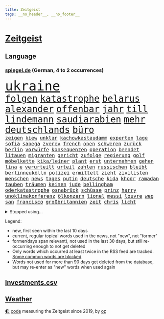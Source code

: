 ```yaml
---
title: Zeitgeist
tags: __no_header__, __no_footer__
---
```


# [Zeitgeist](https://oliz.io/zeitgeist/)

## Language

<h3><a href="https://www.spiegel.de" target="_blank">spiegel.de</a> (German, 4 to 2 occurrences)</h3>
<p style="font-family:monospace">
<span style="font-size:32pt"><a href="news_links.html#ukraine" class="current">ukraine</a></span>
<br>
<span style="font-size:22pt"><a href="news_links.html#folgen" class="current">folgen</a></span>
<span style="font-size:22pt"><a href="news_links.html#katastrophe" class="current">katastrophe</a></span>
<span style="font-size:22pt"><a href="news_links.html#belarus" class="current">belarus</a></span>
<span style="font-size:22pt"><a href="news_links.html#alexander" class="current">alexander</a></span>
<span style="font-size:22pt"><a href="news_links.html#offenbar" class="current">offenbar</a></span>
<span style="font-size:22pt"><a href="news_links.html#jahr" class="current">jahr</a></span>
<span style="font-size:22pt"><a href="news_links.html#till" class="current">till</a></span>
<span style="font-size:22pt"><a href="news_links.html#lindemann" class="new">lindemann</a></span>
<span style="font-size:22pt"><a href="news_links.html#saudiarabien" class="current">saudiarabien</a></span>
<span style="font-size:22pt"><a href="news_links.html#mehr" class="current">mehr</a></span>
<span style="font-size:22pt"><a href="news_links.html#deutschlands" class="current">deutschlands</a></span>
<span style="font-size:22pt"><a href="news_links.html#büro" class="current">büro</a></span>
<br>
<span style="font-size:12pt"><a href="news_links.html#zeigen" class="current">zeigen</a></span>
<span style="font-size:12pt"><a href="news_links.html#kiew" class="current">kiew</a></span>
<span style="font-size:12pt"><a href="news_links.html#unklar" class="current">unklar</a></span>
<span style="font-size:12pt"><a href="news_links.html#kachowkastaudamm" class="new">kachowkastaudamm</a></span>
<span style="font-size:12pt"><a href="news_links.html#experten" class="current">experten</a></span>
<span style="font-size:12pt"><a href="news_links.html#lage" class="current">lage</a></span>
<span style="font-size:12pt"><a href="news_links.html#sofia" class="new">sofia</a></span>
<span style="font-size:12pt"><a href="news_links.html#sapega" class="new">sapega</a></span>
<span style="font-size:12pt"><a href="news_links.html#zverev" class="current">zverev</a></span>
<span style="font-size:12pt"><a href="news_links.html#french" class="current">french</a></span>
<span style="font-size:12pt"><a href="news_links.html#open" class="current">open</a></span>
<span style="font-size:12pt"><a href="news_links.html#schweren" class="current">schweren</a></span>
<span style="font-size:12pt"><a href="news_links.html#zurück" class="current">zurück</a></span>
<span style="font-size:12pt"><a href="news_links.html#berlin" class="current">berlin</a></span>
<span style="font-size:12pt"><a href="news_links.html#vorwürfe" class="current">vorwürfe</a></span>
<span style="font-size:12pt"><a href="news_links.html#konsequenzen" class="current">konsequenzen</a></span>
<span style="font-size:12pt"><a href="news_links.html#operation" class="current">operation</a></span>
<span style="font-size:12pt"><a href="news_links.html#beendet" class="current">beendet</a></span>
<span style="font-size:12pt"><a href="news_links.html#litauen" class="current">litauen</a></span>
<span style="font-size:12pt"><a href="news_links.html#migranten" class="current">migranten</a></span>
<span style="font-size:12pt"><a href="news_links.html#gericht" class="current">gericht</a></span>
<span style="font-size:12pt"><a href="news_links.html#zufolge" class="current">zufolge</a></span>
<span style="font-size:12pt"><a href="news_links.html#regierung" class="current">regierung</a></span>
<span style="font-size:12pt"><a href="news_links.html#golf" class="current">golf</a></span>
<span style="font-size:12pt"><a href="news_links.html#möbelkette" class="new">möbelkette</a></span>
<span style="font-size:12pt"><a href="news_links.html#kika/leiner" class="new">kika/leiner</a></span>
<span style="font-size:12pt"><a href="news_links.html#plant" class="current">plant</a></span>
<span style="font-size:12pt"><a href="news_links.html#erst" class="current">erst</a></span>
<span style="font-size:12pt"><a href="news_links.html#unternehmen" class="current">unternehmen</a></span>
<span style="font-size:12pt"><a href="news_links.html#gehen" class="current">gehen</a></span>
<span style="font-size:12pt"><a href="news_links.html#lina" class="current">lina</a></span>
<span style="font-size:12pt"><a href="news_links.html#e" class="current">e</a></span>
<span style="font-size:12pt"><a href="news_links.html#verurteilt" class="current">verurteilt</a></span>
<span style="font-size:12pt"><a href="news_links.html#urteil" class="current">urteil</a></span>
<span style="font-size:12pt"><a href="news_links.html#zahlen" class="current">zahlen</a></span>
<span style="font-size:12pt"><a href="news_links.html#russischen" class="current">russischen</a></span>
<span style="font-size:12pt"><a href="news_links.html#bleibt" class="current">bleibt</a></span>
<span style="font-size:12pt"><a href="news_links.html#berlinneukölln" class="current">berlinneukölln</a></span>
<span style="font-size:12pt"><a href="news_links.html#polizei" class="current">polizei</a></span>
<span style="font-size:12pt"><a href="news_links.html#ermittelt" class="current">ermittelt</a></span>
<span style="font-size:12pt"><a href="news_links.html#zieht" class="current">zieht</a></span>
<span style="font-size:12pt"><a href="news_links.html#zivilisten" class="current">zivilisten</a></span>
<span style="font-size:12pt"><a href="news_links.html#menschen" class="current">menschen</a></span>
<span style="font-size:12pt"><a href="news_links.html#news" class="current">news</a></span>
<span style="font-size:12pt"><a href="news_links.html#tages" class="current">tages</a></span>
<span style="font-size:12pt"><a href="news_links.html#putin" class="current">putin</a></span>
<span style="font-size:12pt"><a href="news_links.html#deutsche" class="current">deutsche</a></span>
<span style="font-size:12pt"><a href="news_links.html#kida" class="new">kida</a></span>
<span style="font-size:12pt"><a href="news_links.html#khodr" class="new">khodr</a></span>
<span style="font-size:12pt"><a href="news_links.html#ramadan" class="current">ramadan</a></span>
<span style="font-size:12pt"><a href="news_links.html#tauben" class="current">tauben</a></span>
<span style="font-size:12pt"><a href="news_links.html#träumen" class="current">träumen</a></span>
<span style="font-size:12pt"><a href="news_links.html#keinen" class="current">keinen</a></span>
<span style="font-size:12pt"><a href="news_links.html#jude" class="current">jude</a></span>
<span style="font-size:12pt"><a href="news_links.html#bellingham" class="current">bellingham</a></span>
<span style="font-size:12pt"><a href="news_links.html#oderkatastrophe" class="new">oderkatastrophe</a></span>
<span style="font-size:12pt"><a href="news_links.html#osnabrück" class="current">osnabrück</a></span>
<span style="font-size:12pt"><a href="news_links.html#schüsse" class="current">schüsse</a></span>
<span style="font-size:12pt"><a href="news_links.html#prinz" class="current">prinz</a></span>
<span style="font-size:12pt"><a href="news_links.html#harry" class="current">harry</a></span>
<span style="font-size:12pt"><a href="news_links.html#unoklimakonferenz" class="current">unoklimakonferenz</a></span>
<span style="font-size:12pt"><a href="news_links.html#ölkonzern" class="current">ölkonzern</a></span>
<span style="font-size:12pt"><a href="news_links.html#lionel" class="current">lionel</a></span>
<span style="font-size:12pt"><a href="news_links.html#messi" class="current">messi</a></span>
<span style="font-size:12pt"><a href="news_links.html#louvre" class="new">louvre</a></span>
<span style="font-size:12pt"><a href="news_links.html#weg" class="current">weg</a></span>
<span style="font-size:12pt"><a href="news_links.html#san" class="current">san</a></span>
<span style="font-size:12pt"><a href="news_links.html#francisco" class="current">francisco</a></span>
<span style="font-size:12pt"><a href="news_links.html#großbritannien" class="current">großbritannien</a></span>
<span style="font-size:12pt"><a href="news_links.html#zeit" class="current">zeit</a></span>
<span style="font-size:12pt"><a href="news_links.html#chris" class="current">chris</a></span>
<span style="font-size:12pt"><a href="news_links.html#licht" class="current">licht</a></span>
</p>
<details>
<summary>Stopped using...</summary>
<p class="former" style="font-size:12pt">
lieber(958) blicken(957) festnahme(957) hinaus(957) körper(957) tötete(957) versprach(957) zahlreichen(957) ausländische(956) beschimpft(956) drosten(956) tom(956) verstehen(956) eindruck(955) kurzem(955) dominiert(954) kontrolliert(954) sogenannte(954) tschechien(954) bayerns(953) carsten(953) passieren(953) riss(953) standort(953) steigenden(953) tausend(953) tiktok(953) unbekannten(953) begründung(952) berichterstattung(952) elfmeter(952) historiker(952) kiel(952) rtl(952) schicksal(952) unmut(952) vorliegt(952) alpen(951) badenwürttembergs(951) bmw(951) christine(951) david(951) engagement(951) gesunken(951) gründer(951) höchste(951) hört(951) jüngste(951) nominiert(951) bahnhof(950) gutachten(950) haftstrafe(950) times(950) verhängen(950) verändert(950) erfahren(949) falsch(949) gegenteil(949) maske(949) spdpolitiker(949) überlebte(949) elektroauto(948) gestrichen(948) lebte(948) moderne(948) rückt(948) stets(948) strengere(948) weitet(948) ermöglichen(947) mitteln(947) möglichst(947) problemen(947) schauspielerin(947) spekuliert(947) tötet(947) you(947) babys(946) infektion(946) lars(946) meist(946) 43(945) amnesty(945) kaputt(945) täglich(945) umsatz(945) enthüllt(944) missbraucht(944) schaltet(944) schottland(944) verena(944) zugelassen(944) ärgert(944) ökonom(944) besuchen(943) extremen(943) freut(943) fußballprofi(943) geldstrafe(943) sinnvoll(943) tokio(943) vorsprung(943) milliarde(942) reporter(942) still(942) trafen(942) appell(941) australische(941) reiste(941) unbedingt(941) bewegen(940) i(940) körperverletzung(940) marke(940) 3000(939) ereignisse(939) kontakte(939) mieten(938) offiziellen(938) pflanzen(938) entsetzen(937) abgebrochen(935) berät(935) dran(935) genauso(934) option(934) rollt(934) analysiert(933) empfängt(933) spiegelumfrage(933) steckte(933) steffen(931) hoffnungen(930) ähnlich(930) schneider(929) unzufrieden(928) damals(927) richard(926) ämter(926) landesweit(925) größere(924) projekte(924) gehörte(922) bremsen(921) nieder(919) abhängig(918) 91(914) verpasste(913) überfall(910) empfangen(908) bbc(904) startup(900) berichtete(863) räumte(847) cent(846) konfrontation(839) belästigung(826) zusammenbruch(810) kleinstadt(809) verantwortliche(796) erschoss(789) unis(767) gewalttat(762) notenbank(721) kontinent(718) felix(713) drohende(711) flohen(705) fotografen(694) belastung(691) zugestimmt(670) brücken(668) bedankt(667) gesund(658) amoklauf(656) superstars(656) komitee(654) 120(653) highlights(650) jenseits(640) hoffenheim(631) zurückziehen(630) moderner(627) kritischen(625) tabellenführer(625) universität(618) pauli(608) spiegelkorrespondent(607) telefoniert(606) vorteil(605) söders(603) großbank(593) mehrfamilienhaus(590) minus(587) bettina(586) empfehlen(584) gewachsen(576) strackzimmermann(576) magazin(572) ampelparteien(565) inklusive(564) fahndet(553) donbass(551) vorbereitungen(547) gesteckt(535) guterres(535) motive(529) loch(528) diskussionen(526) kretschmann(525) angekündigte(523) kriegs(523) zustimmung(523) teuerung(519) öffentlichrechtlichen(519) verteuert(515) marieagnes(513) bat(509) bundesinnenministerin(508) stuhl(500) verpflichtung(500) passierte(494) verschwinden(494) gerichte(490) wettkampf(486) buckinghampalast(479) damalige(478) afrikanischen(476) filmemacher(476) journalismus(473) tempolimit(473) geiselnahme(472) überzeugung(470) versteckte(463) reichweite(461) sitz(459) geplanter(452) don(449) first(442) pannen(442) verschwörung(442) vorab(442) sanktioniert(439) ankommt(438) nukleare(437) betrieben(436) messerangriff(429) breiten(425) invasoren(423) iranische(422) bewusst(421) prominenter(421) koch(420) modernen(420) braunschweig(416) ten(414) ergab(412) zuflucht(412) abgrund(408) erlauben(408) g20(408) talent(408) suchten(407) fußballerinnen(406) austria(396) großmutter(396) inside(396) beliebtesten(395) hammer(386) franken(384) gepäck(376) prominenten(374) würdigt(373) lösungen(369) dinner(364) einstecken(364) 80000(362) zeremonie(362) kaiserslautern(361) budapest(359) steuerzahler(359) verklagen(357) elisabeth(356) sinne(356) save(352) royale(351) oklahoma(349) 21jähriger(348) galten(348) stockholm(348) anwältin(346) andrew(344) grundschule(344) 86(342) camilla(342) massenproteste(341) update(340) mitgeteilt(339) notaufnahme(339) tempel(339) valley(339) olympischen(337) nationale(335) alzheimer(333) persönlicher(333) plädieren(333) wohnmobil(333) zuwanderung(332) verunglückten(331) angehörigen(330) bruno(328) gelöscht(328) sehe(327) finde(326) erobern(325) dokumentation(324) verspottet(324) dramatische(323) image(323) tasche(320) bruttoinlandsprodukt(319) heißer(319) us(318) erlegen(317) großeltern(314) davis(313) fehlenden(312) namens(312) ungerecht(312) fasst(310) legal(309) oslo(309) starkwatzinger(309) einschlag(308) jubeln(308) ähnlichen(308) aufgaben(305) umweltschützer(305) eukommissar(304) freigabe(304) klimaschützer(304) ältesten(304) scheiterten(301) etlichen(299) linien(294) scheiden(294) überlastet(294) daneben(292) diana(292) fuchs(290) nebenwirkungen(288) neukölln(288) raten(285) 25000(284) bürgergeld(284) hetze(283) hinrichtung(283) einziges(282) marvin(281) vereinbarten(280) tücken(279) raketenangriffen(278) harmlos(277) ticketpreise(276) wunderbar(272) elefanten(271) herunter(269) vergisst(265) jackson(264) verurteilter(264) angler(261) überreste(260) kündigung(259) stephan(259) durant(255) ernährung(255) kanadischen(255) zutritt(255) erzielte(254) interessierte(254) unionsfraktion(254) beschwert(253) feierten(253) roboter(253) moralische(252) freigegeben(249) durchaus(246) monika(245) johan(244) nutzern(244) informierte(243) stützt(241) beherrscht(240) wasserversorgung(240) wohnraum(240) fußballfans(239) krone(239) spiels(239) angesehen(238) caroline(238) königshaus(237) oregon(237) finanzkrise(236) beobachter(235) hessischen(235) kurswechsel(235) phoenix(235) fortschritte(234) lkwfahrer(233) schwächt(233) commerzbank(232) wählt(232) eineinhalb(231) neymar(231) verfängt(231) zimmer(229) benennen(226) houston(226) morgan(226) persönlichen(226) opel(225) eingezogen(223) grundschulen(222) männliche(222) raketenangriffe(222) tunesien(222) zielt(222) katze(219) umfassend(219) bnd(218) freundschaft(218) weltbank(218) machtlos(216) zusammengestoßen(216) abgewählt(215) koblenz(215) nordkoreas(215) hugh(212) indonesien(210) drehbücher(208) lehrkräftemangel(206) alice(204) passagieren(204) p(203) designierte(202) großereignis(202) autorinnen(201) ioc(200) tottenham(200) beantragen(199) del(199) diversität(199) ausreise(198) gwyneth(198) paltrow(198) jeremy(197) orden(197) armin(196) interessieren(195) palmer(195) sowohl(194) mitarbeitern(193) doping(192) fdpverkehrsminister(191) spion(191) kritisierten(190) milliardenverlust(190) tübingen(190) ausgemacht(187) sms(187) bowie(186) schossen(186) wohnungsnot(186) antisemitischen(185) unerlaubt(185) redet(182) schmecken(182) abbauen(180) serbische(180) usamerikanerin(180) infantino(177) wachsenden(177) lauter(174) regimekritiker(174) unterbringung(174) entzweit(172) monatelangen(172) insider(171) interviews(170) nutzerinnen(170) singen(170) aufpassen(169) hilfslieferungen(169) landesweiten(169) studio(169) gewöhnt(168) server(168) engere(167) gianni(167) klimakleber(167) gottes(166) kritikern(166) quarterback(166) güterzug(165) affen(163) vorbereitung(163) 2009(162) ungewöhnliches(162) wirklichkeit(162) jong(161) un(161) schieflage(160) supermarkt(160) ubahn(160) absolut(159) naturschützer(159) münzen(158) legten(157) tvserie(157) anstrengend(156) erwähnt(156) gekündigt(156) ausbleibende(155) nina(155) 16jährige(154) belgier(154) kleinsten(153) munitionsbeschaffung(153) ähnlicher(152) 26jähriger(151) anzugreifen(151) bedauern(151) gerüchten(151) preisbremsen(151) fynn(150) informieren(150) kliemann(150) missbrauchte(150) trieb(150) einkaufszentrum(149) weißes(149) kandidieren(148) leblos(148) perfekten(148) autobahnbau(147) brettspiele(147) hassen(147) sprint(147) abschwächen(146) beliebter(146) euabgeordnete(146) jva(146) lockt(146) sportlerinnen(146) attentäter(145) geiseln(144) gigantische(144) heimische(144) uwe(144) kopiert(143) pionier(143) transparent(143) vergab(143) voraussetzung(143) naher(142) csupolitiker(141) feldern(141) sprengsatz(141) todesliste(141) woke(141) entgleist(140) todesursache(140) traditionellen(140) waffenhilfe(140) weinen(140) bußgeld(139) genehmigungen(139) gerüstet(139) hungern(139) schätzungsweise(139) umzug(139) veränderte(139) gelder(138) kronzeugen(138) ignorieren(137) staatsgebiet(136) afdpolitikerin(135) googles(135) kredit(135) nannte(135) opa(134) ressourcen(134) bestsellerautorin(133) emotionale(133) nachbarländern(133) vorfälle(133) üppig(133) amtsantritt(132) bibel(132) geheimnisse(132) a38(131) indizien(131) autobahnbrücke(130) passanten(130) parlamentarischen(129) geldbuße(128) normale(128) abendessen(127) aufwind(127) chinese(127) flüchtig(127) kommentierte(127) möglichem(127) verfolgten(127) aufträgen(126) geldgeber(126) bad(125) markle(125) gesichtet(124) zweck(124) hundebesitzer(123) knappheit(123) sprüche(123) süditalien(123) temperatur(123) umweltministerin(123) ertragen(122) flensburg(122) charlotte(121) nervt(121) plätzen(121) baute(120) jp(120) wayne(120) vorwerfen(118) übers(118) liebt(117) republic(117) streitereien(117) ebike(116) financial(116) isst(116) jene(116) ma(115) bundesligisten(114) entsprechenden(114) solange(114) südsudan(114) kassierte(113) ausweisung(112) chatbot(112) dopingfall(112) geo(112) messe(112) queensland(112) gekippt(111) verhandelte(111) baden(110) geldtransporter(110) befördert(109) eskalierte(109) verfügbar(109) antonio(108) marin(108) medienbranche(108) polizeiangaben(108) steigert(108) stieß(108) akt(107) bundesbildungsministerin(106) religiösen(106) bergab(105) deklassiert(105) lagerfeld(105) monden(105) pflegen(105) ambitionen(104) sanken(104) vermittlerrolle(104) begreifen(103) hinzugefügt(103) ländlichen(103) skulptur(103) bundesweiten(102) coronawarnapp(102) landtagswahl(102) besprechen(101) erneuerbaren(101) copa(100) vonovia(100) wahrscheinlichkeit(100) abstiegskampf(99) anzeigen(99) auffälligen(99) felipe(99) kleinere(99) traurig(99) tschechische(99) antike(98) läuferinnen(98) rezensentin(98) 18000(97) gekrönt(97) neapel(97) regierungsparteien(97) erforschen(96) italienisches(96) parteiaustritt(96) seltenen(96) tarifverhandlungen(96) vierjährigen(96) wagnersöldnern(96) bestrafen(95) dramatischer(95) generalstaatsanwältin(95) schult(95) unruhe(95) 51(93) bauarbeiten(93) generäle(93) vertritt(93) siedlung(92) story(92) trier(92) verzögerung(92) fachteam(91) kürt(91) schulklassen(91) simone(91) spiegelcartoonisten(91) stange(91) stärkt(91) 35jährige(90) ausspähen(90) elch(90) gestehen(90) hausbrand(90) philippe(90) verliebt(90) college(89) desinfektionsmittel(89) leidwesen(89) säugling(89) unfallursache(89) asylverfahren(88) influencer(88) sehbehinderte(88) sprünge(88) tourist(88) berührung(87) förster(87) leerer(87) mittelfeldstar(87) notfalleinsatz(87) stasi(87) zuschüsse(87) coup(86) einzigartig(86) euren(86) freiberg(86) geschlechtsverkehr(86) klubführung(86) lieferte(86) miniatur(86) mitglieds(86) music(86) weltmeisterin(86) wertvollste(86) affären(85) metro(85) pharmakonzern(85) suns(85) taumelt(85) universum(85) achtzig(84) amtszeiten(84) befürworter(84) good(84) kontinente(84) sed(84) toll(84) tui(84) weltklasse(84) zylindrische(84) argumentation(83) aufgerüstet(83) briefkasten(83) hitzewelle(83) landesgrenzen(83) menschliche(83) reddit(83) resnikow(83) schwärmen(83) spdspitzenkandidatin(83) élysée(83) anrufe(82) epoche(82) kontrollierten(82) popsuperstar(82) ausgewiesen(81) deklassierte(81) giftige(81) leichtathletik(81) merklich(81) preisverleihung(81) schüchtern(81) spitzenkandidat(81) südostasien(81) trunkenheit(81) 75000(80) arbeitskampf(80) feiernde(80) flugobjekte(80) potenzial(80) schlappe(80) zellen(80) zugesagte(80) 1998(79) autobahnausbau(79) halbschwester(79) mehrfacher(79) rückzugsort(79) wirbelstürme(79) affleck(78) hundekot(78) insidern(78) kurznachrichten(78) randalierer(78) rührt(78) arbeitgeberverband(77) bahnübergang(77) erwecken(77) initiativen(77) sofortigen(77) tarifabschluss(77) faust(76) gegnerischen(76) gestohlene(76) herbe(76) mund(76) vergnügungspark(76) wohngebiete(76) gabel(75) hildesheim(75) nairobi(75) saniert(75) zuzulassen(75) afrikanische(74) ausgelobt(74) eilig(74) eishockey(74) kantinen(74) kommendem(74) mensen(74) rio(74) schanelec(74) schulranzen(74) staatenbündnis(74) würmer(74) damaskus(73) entlohnt(73) sitzenden(73) ssc(73) athletinnen(72) blüht(72) flugplatz(72) geldquellen(72) manipulieren(72) regelt(72) slowenien(72) golfer(71) karlsruher(71) katarina(71) ostdeutschen(71) aufzeichnungen(70) dasselbe(70) ernsten(70) krankheitsbedingt(70) legalisierung(70) platzieren(70) rauer(70) schrank(70) sean(70) tabellenspitze(70) ajay(69) banga(69) friedensbewegung(69) influencerinnen(69) konkreter(69) lasst(69) missbrauchsfälle(69) pflegeversicherung(69) stahlen(69) talkshows(69) aufkommen(68) beliebtes(68) entspricht(68) neunte(68) passend(68) rahmede(68) römisches(68) spdzentrale(68) verwandeln(68) waffenmesse(68) zurückgeschickt(68) baltimore(67) erpressung(67) gewartet(67) klarem(67) schwacher(67) wirtschaftsleistung(67) 12000(66) feaser(66) industrien(66) klimagruppe(66) sheeran(66) transformation(66) verzehrverbot(66) auswärts(65) axel(65) bein(65) bock(65) date(65) it(65) leuchten(65) pistolen(65) usbundesgericht(65) altkanzler(64) verwandlung(64) wörter(64) milliardenschwere(63) sascha(63) zeug(63) gleichmäßig(62) saisonstart(62) schlussphase(62) schulweg(62) usbundesstaats(62) zerstreiten(62) bier(61) datensätze(61) fantastisch(61) kommunistische(61) scheibe(61) attraktive(60) delikatesse(60) missbrauchstaten(60) radsporttalent(60) steinzeit(60) tiberi(60) älteren(60) bezieht(59) brjansk(59) genaue(59) immobilieneigentümer(59) nahverkehrs(59) orchestra(59) sondersteuer(59) therapiesitzung(59) dieselautos(58) eishockeyprofi(58) kontrollverlust(58) messengerdienst(58) molotowcocktails(58) nora(58) rückerstattungen(58) spektakulärer(58) topstars(58) apotheke(57) ermahnt(57) goretzka(57) musikalisch(57) säule(57) aufteilung(56) bahnreisende(56) batterieantrieb(56) bestanden(56) endometriose(56) gastronomie(56) hitzerekord(56) jakob(56) kw(56) mädchenschulen(56) qualifying(56) sprengungen(56) sprintrennen(56) vermischt(56) dna(55) erschießen(55) mobil(55) nasenspray(55) terrorakt(55) verstößen(55) vertuscht(55) wehrmacht(55) fehlentscheidungen(54) gegenwind(54) kiste(54) kommandeur(54) prekär(54) siedlungen(54) statistiken(54) ungebrochen(54) vermögenswerte(54) empfänger(53) erzbischof(53) faszinierend(53) kletterten(53) periode(53) personalentscheidung(53) portal(53) wanderer(53) aktueller(52) breiter(52) tickt(52) aufwendige(51) einspruch(51) zufriedenheit(51) 44jähriger(50) hauseigentümer(50) nio(50) algenteppich(49) bundesligist(49) deutliches(49) hakenkreuze(49) infizieren(49) maja(49) nominierung(49) professionelle(49) single(49) 25jähriger(48) duschen(48) mails(48) regimegegner(48) trotzte(48) vergiftungsfälle(48) voice(48) belarussen(47) ecuadors(47) jpmorgan(47) straflager(47) vermeintlich(47) 800000(46) beschlagnahmung(46) geliehen(46) j(46) krisenbank(46) landeschef(46) ranch(46) ticket(46) 84(45) begeisterung(45) glücksfall(45) honduras(45) magazins(45) riskieren(45) unrealistisch(45) wettkämpfen(45) ärgern(45) challenges(44) prinzip(44) robin(44) spalten(44) säen(44) personenschutz(43) regenjacke(43) revolver(43) thron(43) unschuldig(43) atomunfall(42) elternkolumne(42) tiny(42) angeprangert(41) bankenkrise(41) bankenturbulenzen(41) birgit(41) bundestags(41) klingelt(41) menschenhandel(41) versorgungslage(41) webber(41) behaupten(40) fasten(40) schäferhund(40) usbc(40) wiederzulassung(40) augenzeugen(39) australischer(39) eigenem(39) fußballmanager(39) juwelier(39) juweliergeschäft(39) royalen(39) abschottung(38) angehalten(38) kentucky(38) lehrstück(38) miterfinder(38) national(38) schottischen(38) sturmgewehre(38) versagens(38) weltbevölkerung(38) astronomen(37) differenzen(37) eier(37) feierlichkeiten(37) flink(37) gattin(37) makel(37) referendum(37) alibabagründer(36) drohte(36) kandidatenlisten(36) monarch(36) sprengstoff(36) adhs(35) festgefahrenen(35) files(35) fundstücke(35) liberaler(35) lustiger(35) oscarpreisträgerin(35) sommerzeit(35) sorgerecht(35) wette(35) agentur(34) anthropologe(34) davidstatue(34) probiert(34) sanna(34) schulleiterin(34) anonymer(33) bieter(33) bundeskriminalamts(33) erkannte(33) fläche(33) geklappt(33) kommunisten(33) uswahl(33) geldautomatensprenger(32) juror(32) kanadische(32) klimaschutzgesetzes(32) koalitionsvertrag(32) logo(32) fühle(31) nationalist(31) pflegebranche(31) senden(31) aufgeladen(30) dieselaffäre(30) gesundheitlichen(30) stuckradbarre(30) angibt(29) experiment(29) gefürchtet(29) grönland(29) homöopathie(29) tübingens(29) disneykonzern(28) drogenkonsum(28) einsturz(28) imperialismus(28) schenken(28) aufarbeiten(27) berührt(27) exministerpräsident(27) kinderärzte(27) npr(27) parkinson(27) victor(27) zunge(27) bundesstaates(26) chicago(26) funkstille(26) horrorszenario(26) mindert(26) mothers(26) sang(26) ü50(26) ’ndrangheta(26) erzwungen(25) horror(25) reichtum(25) sonnenschutz(25) umtriebe(25) verfügen(25) vormals(25) bürgerkriegs(24) herausragende(24) humanitären(24) sensationen(24) skandalbank(24) söldner(24) texanischen(24) uranus(24) anspruchsvoll(23) durcheinanderbringen(23) einfuhren(23) matt(23) schachwm(23) tanken(23) wunsiedel(23) zehnjährigen(23) abzubrechen(22) radiosender(22) sprengmeister(22) tiefstand(22) wiederholten(22) bandengewalt(21) bespitzeln(21) erschrecken(21) geldautomaten(21) kämen(21) lebenstraum(21) medikament(21) mustafa(21) plans(21) unberechenbar(21) dreist(20) gefängnisstrafen(20) netzwerke(20) todesfällen(20) tvrechte(20) vorräte(20) einfuhr(19) entzaubert(19) fußballmeisterschaft(19) jamie(19) mathias(19) spitzenkandidaten(19) zuneigung(19) mach(18) stromschlag(18) craig(17) derartigen(17) explodierte(17) monatlich(17) snooker(17) starship(17) tennisprofis(17) witt(17) brauer(16) preisgeld(16) scherzt(16) solarenergie(16) verlorenem(16) überschatten(16) delegierten(15) manipulationsskandal(15) nachbarstaaten(15) problemfall(15) umwälzen(15) vereinfacht(15) aß(14) bundesgesundheitsminister(14) louis(14) neuordnung(14) schief(14) wildblumen(14) yoga(14) andalusien(13) pflastersteine(13) titelseite(13) versteckt(13) aufgerollt(12) ausländer(12) champagner(12) flüchteten(12) gelyncht(12) serien(12) traurige(12) zollitsch(12) abbey(11) adler(11) barbara(11) beraterin(11) ereignis(11) feuerpause(11) heiztechnik(11) innenpolitische(11) probe(11) promille(11) trinke(11) tvmoderator(11) westminster(11)
</p>
</details>
<p>Legend:
<ul>
<li><span class="new">new</span>, first seen within the last 10 days</li>
<li><span class="current">current</span>, regular topical words used in the news, not "new", not "former"</li>
<li><span class="former">former(days span relevant)</span>, not used in the last 30 days, but still re-occurring enough to not get deleted</li>
<li>Only words which occurred at least twice in the RSS feed are tracked. <a href="language/filters.py">Some common words are blocked</a></li>
<li>Words not used for more than 90 days get deleted from the database, but may re-enter as "new" words when used again</li>
</ul>
</p>

## [Investments](investments.html)[.csv](investments.csv)

## [Weather](weather.html)

<footer>
<a href="javascript:toggleTheme()" class="nav">🌓</a>
<a href="https://github.com/ooz/zeitgeist">code</a> measuring the Zeitgeist since 2019, by <a href="https://oliz.io">oz</a>
</footer>
